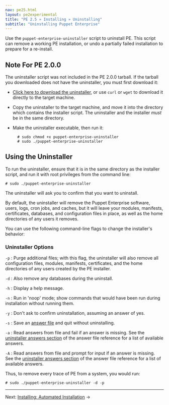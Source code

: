 ```yaml
---
nav: pe25.html
layout: pe2experimental
title: "PE 2.5 » Installing » Uninstalling"
subtitle: "Uninstalling Puppet Enterprise"
---
```


[uninstaller]: ./files/puppet-enterprise-uninstaller

Use the `puppet-enterprise-uninstaller` script to uninstall PE. This script can remove a working PE installation, or undo a partially failed installation to prepare for a re-install.

Note For PE 2.0.0
-----

The uninstaller script was not included in the PE 2.0.0 tarball. If the tarball you downloaded does not have the uninstaller, you must first download it:

* [Click here to download the uninstaller][uninstaller], or use `curl` or `wget` to download it directly to the target machine.
* Copy the uninstaller to the target machine, and move it into the directory which contains the installer script. The uninstaller and the installer _must_ be in the same directory.
* Make the uninstaller executable, then run it:

        # sudo chmod +x puppet-enterprise-uninstaller
        # sudo ./puppet-enterprise-uninstaller

Using the Uninstaller
-----

To run the uninstaller, ensure that it is in the same directory as the installer script, and run it with root privileges from the command line:

    # sudo ./puppet-enterprise-uninstaller

The uninstaller will ask you to confirm that you want to uninstall.

By default, the uninstaller will remove the Puppet Enterprise software, users, logs, cron jobs, and caches, but it will leave your modules, manifests, certificates, databases, and configuration files in place, as well as the home directories of any users it removes.

You can use the following command-line flags to change the installer's behavior:

### Uninstaller Options

`-p`
: Purge additional files; with this flag, the uninstaller will also remove all
  configuration files, modules, manifests, certificates, and the
  home directories of any users created by the PE installer.

`-d`
: Also remove any databases during the uninstall. 

`-h`
: Display a help message.

`-n`
: Run in 'noop' mode; show commands that would have been run
  during installation without running them.

`-y`
: Don't ask to confirm uninstallation, assuming an answer of yes.

`-s`
: Save an [answer file][answerfile] and quit without uninstalling.

`-a`
: Read answers from file and fail if an answer is missing. See the [uninstaller answers section][uninstaller_answers] of the answer file reference for a list of available answers.

`-A`
: Read answers from file and prompt for input if an answer is missing. See the [uninstaller answers section][uninstaller_answers] of the answer file reference for a list of available answers.

[uninstaller_answers]: ./install_answer_file_reference.html#uninstaller-answers
[answerfile]: ./install_automated.html

Thus, to remove every trace of PE from a system, you would run:

    # sudo ./puppet-enterprise-uninstaller -d -p

* * *

Next: [Installing: Automated Installation](./install_automated.html) &rarr;
